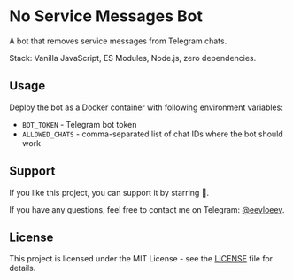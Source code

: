 # No Service Messages Bot

A bot that removes service messages from Telegram chats.

Stack: Vanilla JavaScript, ES Modules, Node.js, zero dependencies.

## Usage

Deploy the bot as a Docker container with following environment variables:

- `BOT_TOKEN` - Telegram bot token
- `ALLOWED_CHATS` - comma-separated list of chat IDs where the bot should work

## Support

If you like this project, you can support it by starring 🌟.

If you have any questions, feel free to contact me on Telegram: [@eevloeev](https://t.me/eevloeev).

## License

This project is licensed under the MIT License - see the [LICENSE](LICENSE) file for details.
